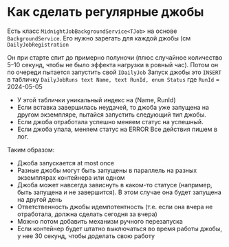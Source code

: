# Как сделать регулярные джобы

Есть класс `MidnightJobBackgroundService<TJob>` на основе `BackgroundService`.
Его нужно зарегать для каждой джобы (см `DailyJobRegistration`

Он при старте спит до примерно полуночи (плюс случайное количество 5–10 секунд, чтобы не было эффекта нагрузки в ровный час). Потом он по очереди пытается запустить свой `IDailyJob`
Запуск джобы это `INSERT` в табличку `DailyJobRuns text Name, text RunId, enum Status` где `RunId` = 2024-05-05
- У этой таблички уникальный индекс на (Name, RunId)
- Если вставка завершилась неудачей, то джоба уже запущена на другом экземпляре, пытайся запустить следующий тип джобы.
- Если джоба отработала успешно меняем статус на успешный.
- Если джоба упала, меняем статус на ERROR
Все действия пишем в лог.

Таким образом:
- Джоба запускается at most once
- Разные джобы могут быть запущены в параллель на разных экземплярах контейнера или одном
- Джоба может навсегда зависнуть в каком-то статусе (например, быть запущена и не завершится). В этом случае она будет запущена на другой день
- Ответственность джобы идемпотентность (т.е. если она вчера не отработала, должна сделать сегодня за вчера)
- Можно потом добавить механизм ручного перезапуска
- Если контейнер будет штатно выключаться во время работы джобы, у нее 30 секунд, чтобы доделать свою работу
